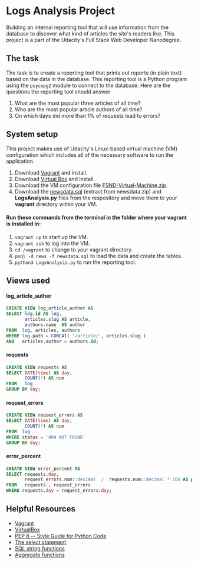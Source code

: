 # Logs Analysis Project
Building an internal reporting tool that will use information from the database to discover what kind of articles
the site's readers like.
This project is a part of the Udacity's Full Stack Web Developer Nanodegree.

## The task
The task is to create a reporting tool that prints out reports (in plain text) based on the data in the database.
This reporting tool is a Python program using the ```psycopg2``` module to connect to the database.
Here are the questions the reporting tool should answer
   1. What are the most popular three articles of all time?
   2. Who are the most popular article authors of all time?
   3. On which days did more than 1% of requests lead to errors?

## System setup
This project makes use of Udacity's Linux-based virtual machine (VM) configuration which includes all of the necessary software to run the application.
1. Download [Vagrant](https://www.vagrantup.com/downloads.html) and install.
2. Download [Virtual Box](https://www.virtualbox.org/wiki/Download_Old_Builds_5_1) and install. 
3. Download the VM configuration file [FSND-Virtual-Machine.zip](https://s3.amazonaws.com/video.udacity-data.com/topher/2018/April/5acfbfa3_fsnd-virtual-machine/fsnd-virtual-machine.zip).
4. Download the [newsdata.sql](https://d17h27t6h515a5.cloudfront.net/topher/2016/August/57b5f748_newsdata/newsdata.zip) (extract from newsdata.zip) and **LogsAnalysis.py** files from the respository and move them to your **vagrant** directory within your VM.

#### Run these commands from the terminal in the folder where your vagrant is installed in: 
1. ```vagrant up``` to start up the VM.
2. ```vagrant ssh``` to log into the VM.
3. ```cd /vagrant``` to change to your vagrant directory.
4. ```psql -d news -f newsdata.sql``` to load the data and create the tables.
5. ```python3 LogsAnalysis.py``` to run the reporting tool.

## Views used
#### log_article_auther
````sql
CREATE VIEW log_article_auther AS
SELECT log.id AS log,
       articles.slug AS article,
       authors.name  AS author
FROM  log, articles, authors
WHERE log.path = CONCAT( '/article/', articles.slug )
AND   articles.author = authors.id;
````

#### requests
````sql
CREATE VIEW requests AS
SELECT DATE(time) AS day,
       COUNT(*) AS num
FROM   log 
GROUP BY day;
````

#### request_errors
````sql
CREATE VIEW request_errors AS
SELECT DATE(time) AS day,
       COUNT(*) AS num 
FROM  log
WHERE status = '404 NOT FOUND' 
GROUP BY day;
````

#### error_percent
````sql
CREATE VIEW error_percent AS
SELECT requests.day,
       request_errors.num::decimal  /  requests.num::decimal * 100 AS percent
FROM   requests , request_errors
WHERE requests.day = request_errors.day;
````

## Helpful Resources
* [Vagrant](https://www.vagrantup.com/downloads)
* [VirtualBox](https://www.virtualbox.org/wiki/Downloads)
* [PEP 8 -- Style Guide for Python Code](https://www.python.org/dev/peps/pep-0008/)
* [The select statement](https://www.postgresql.org/docs/9.5/static/sql-select.html)
* [SQL string functions](https://www.postgresql.org/docs/9.5/static/functions-string.html)
* [Aggregate functions](https://www.postgresql.org/docs/9.5/static/functions-aggregate.html)
